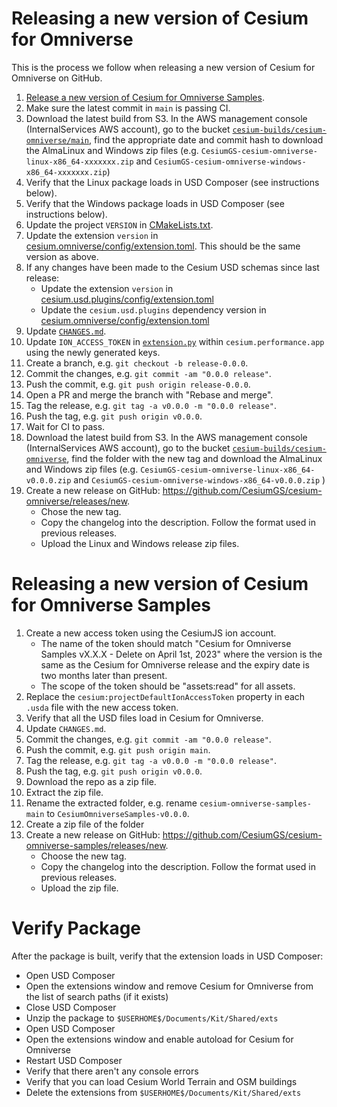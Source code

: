# Releasing a new version of Cesium for Omniverse

This is the process we follow when releasing a new version of Cesium for Omniverse on GitHub.

1. [Release a new version of Cesium for Omniverse Samples](#releasing-a-new-version-of-cesium-for-omniverse-samples).
2. Make sure the latest commit in `main` is passing CI.
3. Download the latest build from S3. In the AWS management console (InternalServices AWS account), go to the bucket [`cesium-builds/cesium-omniverse/main`](https://s3.console.aws.amazon.com/s3/buckets/cesium-builds?region=us-east-1&prefix=cesium-omniverse/main/&showversions=false), find the appropriate date and commit hash to download the AlmaLinux and Windows zip files (e.g. `CesiumGS-cesium-omniverse-linux-x86_64-xxxxxxx.zip` and `CesiumGS-cesium-omniverse-windows-x86_64-xxxxxxx.zip`)
4. Verify that the Linux package loads in USD Composer (see instructions below).
5. Verify that the Windows package loads in USD Composer (see instructions below).
6. Update the project `VERSION` in [CMakeLists.txt](../../CMakeLists.txt).
7. Update the extension `version` in [cesium.omniverse/config/extension.toml](../../exts/cesium.omniverse/config/extension.toml). This should be the same version as above.
8. If any changes have been made to the Cesium USD schemas since last release:
    * Update the extension `version` in [cesium.usd.plugins/config/extension.toml](../../exts/cesium.usd.plugins/config/extension.toml)
    * Update the `cesium.usd.plugins` dependency version in [cesium.omniverse/config/extension.toml](../../exts/cesium.omniverse/config/extension.toml)
9. Update [`CHANGES.md`](../../CHANGES.md).
10. Update `ION_ACCESS_TOKEN` in [`extension.py`](../../apps/exts/cesium.performance.app/cesium/performance/app/extension.py) within `cesium.performance.app` using the newly generated keys.
11. Create a branch, e.g. `git checkout -b release-0.0.0`.
12. Commit the changes, e.g. `git commit -am "0.0.0 release"`.
13. Push the commit, e.g. `git push origin release-0.0.0`.
14. Open a PR and merge the branch with "Rebase and merge".
15. Tag the release, e.g. `git tag -a v0.0.0 -m "0.0.0 release"`.
16. Push the tag, e.g. `git push origin v0.0.0`.
17. Wait for CI to pass.
18. Download the latest build from S3. In the AWS management console (InternalServices AWS account), go to the bucket [`cesium-builds/cesium-omniverse`](https://s3.console.aws.amazon.com/s3/buckets/cesium-builds?prefix=cesium-omniverse/&region=us-east-1), find the folder with the new tag and download the AlmaLinux and Windows zip files (e.g. `CesiumGS-cesium-omniverse-linux-x86_64-v0.0.0.zip` and `CesiumGS-cesium-omniverse-windows-x86_64-v0.0.0.zip` )
19. Create a new release on GitHub: https://github.com/CesiumGS/cesium-omniverse/releases/new.
    * Chose the new tag.
    * Copy the changelog into the description. Follow the format used in previous releases.
    * Upload the Linux and Windows release zip files.

# Releasing a new version of Cesium for Omniverse Samples

1. Create a new access token using the CesiumJS ion account.
    * The name of the token should match "Cesium for Omniverse Samples vX.X.X - Delete on April 1st, 2023" where the version is the same as the Cesium for Omniverse release and the expiry date is two months later than present.
    * The scope of the token should be "assets:read" for all assets.
2. Replace the `cesium:projectDefaultIonAccessToken` property in each `.usda` file with the new access token.
3. Verify that all the USD files load in Cesium for Omniverse.
4. Update `CHANGES.md`.
5. Commit the changes, e.g. `git commit -am "0.0.0 release"`.
6. Push the commit, e.g. `git push origin main`.
7. Tag the release, e.g. `git tag -a v0.0.0 -m "0.0.0 release"`.
8. Push the tag, e.g. `git push origin v0.0.0`.
9. Download the repo as a zip file.
10. Extract the zip file.
11. Rename the extracted folder, e.g. rename `cesium-omniverse-samples-main` to `CesiumOmniverseSamples-v0.0.0`.
12. Create a zip file of the folder
13. Create a new release on GitHub: https://github.com/CesiumGS/cesium-omniverse-samples/releases/new.
    * Choose the new tag.
    * Copy the changelog into the description. Follow the format used in previous releases.
    * Upload the zip file.


# Verify Package

After the package is built, verify that the extension loads in USD Composer:

* Open USD Composer
* Open the extensions window and remove Cesium for Omniverse from the list of search paths (if it exists)
* Close USD Composer
* Unzip the package to `$USERHOME$/Documents/Kit/Shared/exts`
* Open USD Composer
* Open the extensions window and enable autoload for Cesium for Omniverse
* Restart USD Composer
* Verify that there aren't any console errors
* Verify that you can load Cesium World Terrain and OSM buildings
* Delete the extensions from `$USERHOME$/Documents/Kit/Shared/exts`
